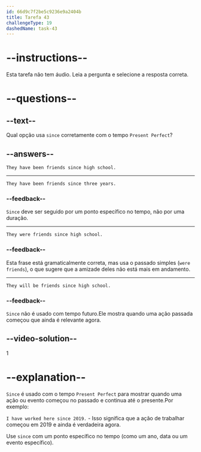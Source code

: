 ```yaml
---
id: 66d9c7f2be5c9236e9a2404b
title: Tarefa 43
challengeType: 19
dashedName: task-43
---
```


# --instructions--

Esta tarefa não tem áudio. Leia a pergunta e selecione a resposta correta.

# --questions--

## --text--

Qual opção usa `since` corretamente com o tempo `Present Perfect`?

## --answers--

`They have been friends since high school.`

---

`They have been friends since three years.`

### --feedback--

`Since` deve ser seguido por um ponto específico no tempo, não por uma duração.

---

`They were friends since high school.`

### --feedback--

Esta frase está gramaticalmente correta, mas usa o passado simples (`were friends`), o que sugere que a amizade deles não está mais em andamento.

---

`They will be friends since high school.`

### --feedback--

`Since` não é usado com tempo futuro.Ele mostra quando uma ação passada começou que ainda é relevante agora.

## --video-solution--

1

# --explanation--

`Since` é usado com o tempo `Present Perfect` para mostrar quando uma ação ou evento começou no passado e continua até o presente.Por exemplo: 

`I have worked here since 2019.` - Isso significa que a ação de trabalhar começou em 2019 e ainda é verdadeira agora.

Use `since` com um ponto específico no tempo (como um ano, data ou um evento específico).
